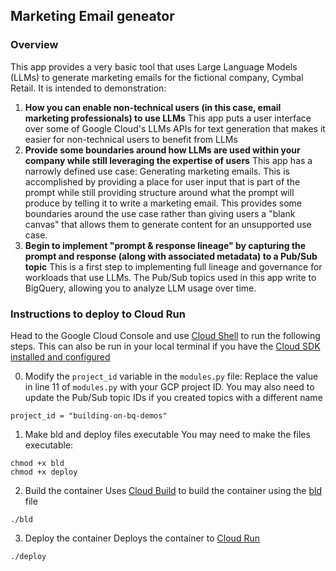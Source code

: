 ## Marketing Email geneator
### Overview
This app provides a very basic tool that uses Large Language Models (LLMs) to generate marketing emails for the fictional company, Cymbal Retail. It is intended to demonstration:
1. **How you can enable non-technical users (in this case, email marketing professionals) to use LLMs**
This app puts a user interface over some of Google Cloud's LLMs APIs for text generation that makes it easier for non-technical users to benefit from LLMs
2. **Provide some boundaries around how LLMs are used within your company while still leveraging the expertise of users**
This app has a narrowly defined use case: Generating marketing emails. This is accomplished by providing a place for user input that is part of the prompt while still providing structure around what the prompt will produce by telling it to write a marketing email. This provides some boundaries around the use case rather than giving users a "blank canvas" that allows them to generate content for an unsupported use case.
3. **Begin to implement "prompt & response lineage" by capturing the prompt and response (along with associated metadata) to a Pub/Sub topic**
This is a first step to implementing full lineage and governance for workloads that use LLMs. The Pub/Sub topics used in this app write to BigQuery, allowing you to analyze LLM usage over time.


### Instructions to deploy to Cloud Run
Head to the Google Cloud Console and use [Cloud Shell](https://cloud.google.com/shell) to run the following steps. This can also be run in your local terminal if you have the [Cloud SDK installed and configured](https://cloud.google.com/sdk/docs/install)

0. Modify the `project_id` variable in the `modules.py` file:
Replace the value in line 11 of `modules.py` with your GCP project ID. You may also need to update the Pub/Sub topic IDs if you created topics with a different name
```
project_id = "building-on-bq-demos"
```

1. Make bld and deploy files executable
You may need to make the files executable:
```
chmod +x bld
chmod +x deploy
```

2. Build the container
Uses [Cloud Build](https://cloud.google.com/build) to build the container using the [bld](./bld) file
```
./bld
```

3. Deploy the container
Deploys the container to [Cloud Run](https://cloud.google.com/run)
```
./deploy
```

